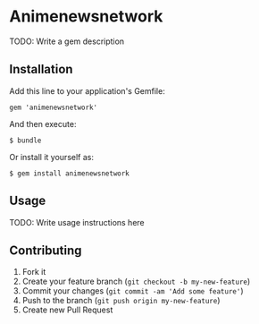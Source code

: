 # Animenewsnetwork

TODO: Write a gem description

## Installation

Add this line to your application's Gemfile:

    gem 'animenewsnetwork'

And then execute:

    $ bundle

Or install it yourself as:

    $ gem install animenewsnetwork

## Usage

TODO: Write usage instructions here

## Contributing

1. Fork it
2. Create your feature branch (`git checkout -b my-new-feature`)
3. Commit your changes (`git commit -am 'Add some feature'`)
4. Push to the branch (`git push origin my-new-feature`)
5. Create new Pull Request
